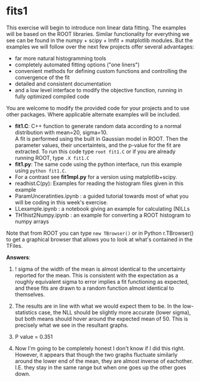 # fits1

This exercise will begin to introduce non linear data fitting.  The examples will be based on the ROOT libraries.  Similar functionality for everything we see can be found in the numpy + scipy + lmfit + matplotlib modules. But the examples we will follow over the next few projects offer several advantages:
* far more natural histogramming tools
* completely automated fitting options ("one liners")
* convenient methods for defining custom functions and controlling the convergence of the fit
* detailed and consistent documentation
* and a low level interface to modify the objective function, running in fully optimized compiled code

You are welcome to modify the provided code for your projects and to use other packages.  Where applicable alternate examples will be included. 

* **fit1.C**: C++ function to generate random data according to a normal distribution with mean=20, sigma=10. <br> A fit is performed using the built in Gaussian model in ROOT.  Then the parameter values, their uncertainteis, and the p-value for the fit are extracted.  To run this code type ```root fit1.C``` or if you are already running ROOT, type ```.X fit1.C```  
* **fit1.py**: The same code using the python interface, run this example using ```python fit1.C```.
* For a contrast see **fit1mpl.py** for a version using matplotlib+scipy.  
* readhist.C(py):  Examples for reading the histogram files given in this example 
* ParamUnceratinties.ipynb : a guided tutorial towards most of what you will be coding in this week's exercise.
* LLexample.ipynb : a notebook giving an example for calculating (N)LLs
* TH1hist2Numpy.ipynb : an example for converting a ROOT histogram to numpy arrays

Note that from ROOT you can type ```new TBrowser()``` or in Python r.TBrowser() to get a graphical browser that allows you to look at what's contained in the TFiles.

**Answers**:
1) ! sigma of the width of the mean is almost identical to the uncertainty reported for the mean. This is consistent with the expectation as a roughly equivalent sigma to error implies a fit functioning as expected, and these fits are drawn to a random function almost identical to themselves.

2) The results are in line with what we would expect them to be. In the low-statistics case, the NLL should be slightly more accurate (lower sigma), but both means should hover around the expected mean of 50. This is precisely what we see in the resultant graphs.

3) P value = 0.351

4) Now I'm going to be completely honest I don't know if I did this right. However, it appears that though the two graphs fluctuate similarly around the lower end of the mean, they are almost inverse of eachother. I.E. they stay in the same range but when one goes up the other goes down.    
